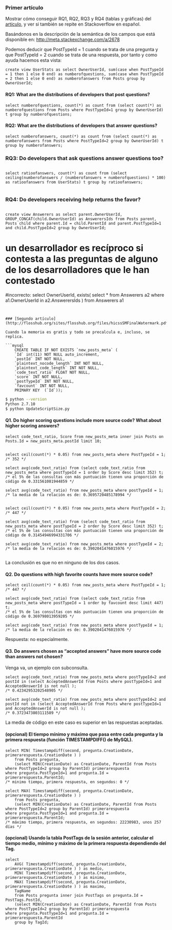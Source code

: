 

### Primer artículo

Mostrar cómo conseguir RQ1, RQ2, RQ3 y RQ4 (tablas y gráficas) del
[artículo](http://ink.library.smu.edu.sg/cgi/viewcontent.cgi?article=2810&context=sis_research),
y ver si también se repite en Stackoverflow en español.


Basándonos en la descripción de la semántica de los campos que está disponible en: http://meta.stackexchange.com/a/2678

Podemos deducir que PostTypeId = 1 cuando se trata de una pregunta y que PostTypeId = 2 cuando se trata de una respuesta, por tanto y como ayuda hacemos esta vista:
```mysql
create view UserStats as select OwnerUserId, sum(case when PostTypeId = 1 then 1 else 0 end) as numberofquestions, sum(case when PostTypeId = 2 then 1 else 0 end) as numberofanswers from Posts group by OwnerUserId;
```


#### RQ1: What are the distributions of developers that post questions?


```mysql
select numberofquestions, count(*) as count from (select count(*) as numberofquestions from Posts where PostTypeId=1 group by OwnerUserId) t group by numberofquestions;
```

#### RQ2: What are the distributions of developers that answer questions?

```mysql
select numberofanswers, count(*) as count from (select count(*) as numberofanswers from Posts where PostTypeId=2 group by OwnerUserId) t group by numberofanswers;
```

### RQ3: Do developers that ask questions answer questions too?

```mysql

select ratioofanswers, count(*) as count from (select ceiling(numberofanswers / (numberofanswers + numberofquestions) * 100) as ratioofanswers from UserStats) t group by ratioofanswers;


```

### RQ4: Do developers receiving help returns the favor?
```mysql

create view Answerers as select parent.OwnerUserId, GROUP_CONCAT(child.OwnerUserId) as AnswerersIds from Posts parent, Posts child where parent.Id = child.ParentId and parent.PostTypeId=1 and child.PostTypeId=2 group by OwnerUserId;

```
# un desarrollador es recíproco si contesta a las preguntas de alguno de los desarrolladores que le han contestado

#incorrecto:
select OwnerUserId, exists( select * from Answerers a2 where a1.OwnerUserId in a2.AnswerersIds  ) from Answerers a1


```


### [Segundo artículo](http://flosshub.org/sites/flosshub.org/files/hicssSMFinalWatermark.pdf)

Cuando la memoria es gratis y todo se precalcula e, incluso, se replica.

```mysql
	CREATE TABLE IF NOT EXISTS `new_posts_meta` (
	`Id` int(11) NOT NULL auto_increment,
	`postId` INT NOT NULL,
	`plaintext_nocode_length` INT NOT NULL,
	`plaintext_code_length` INT NOT NULL,
	`code_text_ratio` FLOAT NOT NULL,
	`score` INT NOT NULL,
	`postTypeId` INT NOT NULL,
	`favcount` INT NOT NULL,
	PRIMARY KEY  (`Id`));
```


```bash
$ python --version
Python 2.7.10
$ python UpdateScriptSize.py
```` 

#### Q1. Do higher scoring questions include more source code? What about higher scoring answers?

```mysql
select code_text_ratio, Score from new_posts_meta inner join Posts on Posts.Id = new_posts_meta.postId limit 10;
```

```mysql

select ceil(count(*) * 0.05) from new_posts_meta where PostTypeId = 1;
/* 352 */

select avg(code_text_ratio) from (select code_text_ratio from new_posts_meta where postTypeId = 1 order by Score desc limit 352) t;
/* el 5% de las consultas con más puntuación tienen una proporción de código de 0.331561081944859 */

select avg(code_text_ratio) from new_posts_meta where postTypeId = 1;
/* la media de la relación es de: 0.3695720485178994 */


select ceil(count(*) * 0.05) from new_posts_meta where PostTypeId = 2;
/* 447 */

select avg(code_text_ratio) from (select code_text_ratio from new_posts_meta where postTypeId = 2 order by Score desc limit 352) t;
/* el 5% de las consultas con más puntuación tienen una proporción de código de 0.31454946994331706 */

select avg(code_text_ratio) from new_posts_meta where postTypeId = 2;
/* la media de la relación es de: 0.3902041476015976 */


```
La conclusión es que no en ninguno de los dos casos.


#### Q2. Do questions with high favorite counts have more source code?

```mysql
select ceil(count(*) * 0.05) from new_posts_meta where PostTypeId = 1;
/* 447 */

select avg(code_text_ratio) from (select code_text_ratio from new_posts_meta where postTypeId = 1 order by favcount desc limit 447) t;
/* el 5% de las consultas con más puntuación tienen una proporción de código de 0.369798013959205 */

select avg(code_text_ratio) from new_posts_meta where postTypeId = 1;
/* la media de la relación es de: 0.3902041476015976 */
```

Respuesta: no especialmente.

#### Q3. Do answers chosen as “accepted answers” have more source code than answers not chosen?

Venga va, un ejemplo con subconsulta.

```mysql
select avg(code_text_ratio) from new_posts_meta where postTypeId=2 and postId in (select AcceptedAnswerId from Posts where postTypeId=1 and AcceptedAnswerId is not null );
/* 0.42342953202548905 */

select avg(code_text_ratio) from new_posts_meta where postTypeId=2 and postId not in (select AcceptedAnswerId from Posts where postTypeId=1 and AcceptedAnswerId is not null );
/* 0.3723473803111589 */

```
La media de código en este caso es superior en las respuestas aceptadas.


#### (opcional) El tiempo mínimo y máximo que pasa entre cada pregunta y la primera respuesta (función TIMESTAMPDIFF() de MySQL).

```mysql
select MIN( Timestampdiff(second, pregunta.CreationDate, primerarespuesta.CreationDate ) )
	from Posts pregunta,
	(select MIN(CreationDate) as CreationDate, ParentId from Posts where PostTypeId=2 group by ParentId) primerarespuesta
where pregunta.PostTypeId=1 and pregunta.Id = primerarespuesta.ParentId;
/* minimo tiempo, primera respuesta, en segundos: 0 */

select MAX( Timestampdiff(second, pregunta.CreationDate, primerarespuesta.CreationDate ) )
	from Posts pregunta,
	(select MIN(CreationDate) as CreationDate, ParentId from Posts where PostTypeId=2 group by ParentId) primerarespuesta
where pregunta.PostTypeId=1 and pregunta.Id = primerarespuesta.ParentId;
/* máximo tiempo, primera respuesta, en segundos: 22230983, unos 257 días */

```


#### (opcional) Usando la tabla PostTags de la sesión anterior, calcular el tiempo medio, mínimo y máximo de la primera respuesta dependiendo del Tag.
```mysql
select 
	AVG( Timestampdiff(second, pregunta.CreationDate, primerarespuesta.CreationDate ) ) as medio,
	MIN( Timestampdiff(second, pregunta.CreationDate, primerarespuesta.CreationDate ) ) as minimo,
	MAX( Timestampdiff(second, pregunta.CreationDate, primerarespuesta.CreationDate ) ) as maximo,
	TagName
	from Posts pregunta inner join PostTags on pregunta.Id = PostTags.PostId,
	(select MIN(CreationDate) as CreationDate, ParentId from Posts where PostTypeId=2 group by ParentId) primerarespuesta
where pregunta.PostTypeId=1 and pregunta.Id = primerarespuesta.ParentId
	group by TagId;
```

<!--
C1:

select count(*) as number_of_users, times.count from (select count(*) as count from Posts where PostTypeId = 1 group by OwnerUserId) times group by count;

C2:
select count(*) as number_of_users, times.count from (select count(*) as count from Posts where PostTypeId = 2 group by OwnerUserId) times group by count;

C3:
select * from (select distinct OwnerUserId from Posts where PostTypeId = 1) as Questioners left join (select distinct OwnerUserId from Posts where PostTypeId = 2) as Answerers

insert into new_posts_meta_2 (postId, code_text_ratio, Score, rank, percentile, postNumber, prevScore)

select PostId, code_text_ratio, Score, @curRank := IF(@prevVal=Score, @curRank, @postNumber) AS rank, 
@percentile := IF(@prevVal=Posts.Score, @percentile, (@totalPosts - @postNumber + 1)/(@totalPosts)*100) as percentile,
@postNumber := @postNumber + 1 as postNumber, 
@prevVal:=Posts.Score
from new_posts_meta inner join Posts on Posts.Id = new_posts_meta.postId, (
SELECT @curRank :=0, @prevVal:=null, @postNumber:=1, @percentile:=100
) r
where PostTypeId = 1
ORDER BY Posts.Score DESC;

-->

